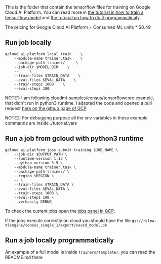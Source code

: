 This is the folder that contain the tensorflow files for training on Google Cloud AI Platform. You can read more in [the tutorial in how to train a tensorflow model](https://cloud.google.com/ml-engine/docs/tensorflow/getting-started-training-prediction) and [the tutorial on how to do it programmaticaly](https://cloud.google.com/ml-engine/docs/tensorflow/training-jobs).

The pricing for Google Cloud AI Platform = Consumed ML units * $0.49

## Run job locally
```
gcloud ai-platform local train    \
	--module-name trainer.task    \
    --package-path trainer/     \
    --job-dir $MODEL_DIR    \
    --     \
    --train-files $TRAIN_DATA    \
    --eval-files $EVAL_DATA    \
    --train-steps 1000    \
    --eval-steps 100
```
NOTE1: I am following cloudml-samples/census/tensorflowcore example, that didn't run in python3 runtime. I adapted the code and opened a pull request [here on the github page of GCP](https://github.com/GoogleCloudPlatform/cloudml-samples/pull/424)

NOTE2: For debugging purpose all the env variables in these example commands are inside ./tutorial.vars


## Run a job from gcloud with python3 runtime
```
gcloud ai-platform jobs submit training $JOB_NAME \
    --job-dir $OUTPUT_PATH \
    --runtime-version 1.13 \
    --python-version 3.5 \
    --module-name trainer.task \
    --package-path trainer/ \
    --region $REGION \
    -- \
    --train-files $TRAIN_DATA \
    --eval-files $EVAL_DATA \
    --train-steps 1000 \
    --eval-steps 100 \
    --verbosity DEBUG
```

To check the current jobs open the [jobs panel in GCP](https://console.cloud.google.com/mlengine/jobs?project=relna-241818).

If the jobs execute correctly on cloud you should have the file `gs://relna-mlengine/census_single_1/export/saved_model.pb`

## Run a job locally programmatically

An example of a full model is inside `trainers/template/`, you can read the README.md there
